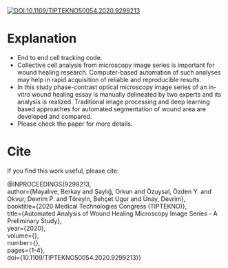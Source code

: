 [![DOI:10.1109/TIPTEKNO50054.2020.9299213](http://img.shields.io/badge/DOI-10.1101/2021.01.08.425840-B31B1B.svg)](https://doi.org/10.1109/TIPTEKNO50054.2020.9299213)

# Explanation
* End to end cell tracking code.
* Collective cell analysis from microscopy image series is important for wound healing research. Computer-based automation of such analyses may help in rapid acquisition of reliable and reproducible results. 
* In this study phase-contrast optical microscopy image series of an in-vitro wound healing essay is manually delineated by two experts and its analysis is realized. Traditional image processing and deep learning based approaches for automated segmentation of wound area are developed and compared.
* Please check the paper for more details.

# Cite

If you find this work useful, please cite:

@INPROCEEDINGS{9299213, <br/>
  author={Mayalıve, Berkay and Şaylığ, Orkun and Özuysal, Özden Y. and Okvur, Devrim P. and Töreyin, Behçet Ugur and Ünay, Devrim}, <br/>
  booktitle={2020 Medical Technologies Congress (TIPTEKNO)}, <br/>
  title={Automated Analysis of Wound Healing Microscopy Image Series - A Preliminary Study}, <br/>
  year={2020}, <br/>
  volume={}, <br/>
  number={}, <br/>
  pages={1-4}, <br/>
  doi={10.1109/TIPTEKNO50054.2020.9299213}}
